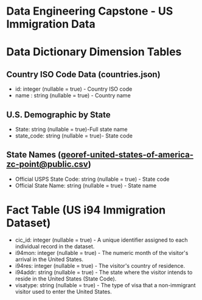# Data Engineering Capstone - US Immigration Data

# **Data Dictionary Dimension Tables**
## Country ISO Code Data (countries.json)
 * id: integer (nullable = true) - Country ISO code
 * name : string (nullable = true) - Country name
 
## U.S. Demographic by State
 * State: string (nullable = true)-Full state name
 * state_code: string (nullable = true)- State code

## State Names (georef-united-states-of-america-zc-point@public.csv)
 * Official USPS State Code: string (nullable = true) - State code
 * Official State Name: string (nullable = true) - State name

# Fact Table (US i94 Immigration Dataset)
 * cic_id: integer (nullable = true) - A unique identifier assigned to each individual record in the dataset.
 * i94mon: integer (nullable = true) - The numeric month of the visitor's arrival in the United States.
 * i94res: integer (nullable = true) - The visitor's country of residence.
 * i94addr: string (nullable = true) - The state where the visitor intends to reside in the United States (State Code).
 * visatype: string (nullable = true) - The type of visa that a non-immigrant visitor used to enter the United States.

